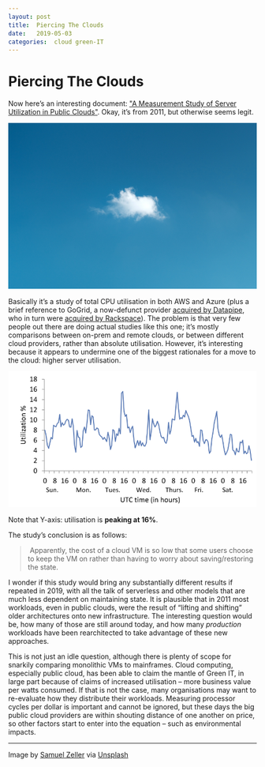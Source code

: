 ```yaml
---
layout: post
title:  Piercing The Clouds 
date:   2019-05-03 
categories:  cloud green-IT 
---
```


# Piercing The Clouds


Now here’s an interesting document: ["A Measurement Study of Server Utilization in Public Clouds"](https://048744ef-a-62cb3a1a-s-sites.Googlegroups.com/site/huanliu/cgc.pdf?attachauth=ANoY7cqcRXUeqYvNWSH9x3Vvm-iXkXbRKIuerfa_tUMmwJ7-iyWXebFY2tNTo7jv1qy2xUIeSOKGpqCped45Vq-mtncQTtNB1lK6BvAUCLylV_5Xzu_LWZFy5E_E7dmoEI_KAGY8ut6Y25XHE8wJx73d1LqhL-Hb3BFAAweXi63iA7GxppQkx68nNdd24pVtgCEiEs14HxMk&attredirects=1&mc_cid=36229ab033&mc_eid=bd3f162900). Okay, it’s from 2011, but otherwise seems legit. 

![](/images/unknown_filename.277.png)

Basically it’s a study of total CPU utilisation in both AWS and Azure (plus a brief reference to GoGrid, a now-defunct provider [acquired by Datapipe](https://www.forbes.com/sites/mikekavis/2015/01/20/datapipe-acquires-gogrid-as-ma-activity-heats-up/ "Datapipe Acquires GoGrid As M&A Activity Heats Up" ), who in turn were [acquired by Rackspace](https://blog.rackspace.com/rackspace-announces-agreement-acquire-datapipe "Rackspace Announces Agreement to Acquire Datapipe" )). The problem is that very few people out there are doing actual studies like this one; it’s mostly comparisons between on-prem and remote clouds, or between different cloud providers, rather than absolute utilisation. However, it’s interesting because it appears to undermine one of the biggest rationales for a move to the cloud: higher server utilisation. 

![](/images/unknown_filename.278.png)

Note that Y-axis: utilisation is **peaking at 16%**. 

The study’s conclusion is as follows:

> Apparently, the cost of a cloud VM is so low that some users choose to keep the VM on rather than having to worry about saving/restoring the state.

I wonder if this study would bring any substantially different results if repeated in 2019, with all the talk of serverless and other models that are much less dependent on maintaining state. It is plausible that in 2011 most workloads, even in public clouds, were the result of “lifting and shifting” older architectures onto new infrastructure. The interesting question would be, how many of those are still around today, and how many *production* workloads have been rearchitected to take advantage of these new approaches.

This is not just an idle question, although there is plenty of scope for snarkily comparing monolithic VMs to mainframes. Cloud computing, especially public cloud, has been able to claim the mantle of Green IT, in large part because of claims of increased utilisation – more business value per watts consumed. If that is not the case, many organisations may want to re-evaluate how they distribute their workloads. Measuring processor cycles per dollar is important and cannot be ignored, but these days the big public cloud providers are within shouting distance of one another on price, so other factors start to enter into the equation – such as environmental impacts.

***
Image by [Samuel Zeller](http://samuelzeller.ch) via [Unsplash](http://unsplash.com/)

